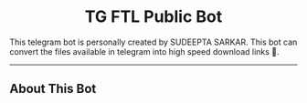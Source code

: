**<h1 align="center">TG FTL Public Bot</h1>**
<p align="left">
This telegram bot is personally created by SUDEEPTA SARKAR. This bot can convert the files available in telegram into high speed download links 🔗.
</p>
<hr>

## About This Bot
